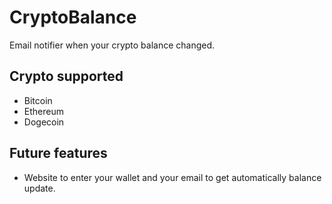 # CryptoBalance
Email notifier when your crypto balance changed.
## Crypto supported
* Bitcoin
* Ethereum
* Dogecoin
## Future features
* Website to enter your wallet and your email to get automatically balance update.